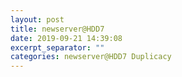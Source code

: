 ```yaml
---
layout: post
title: newserver@HDD7
date: 2019-09-21 14:39:08
excerpt_separator: ""
categories: newserver@HDD7 Duplicacy
---
```

```

```
